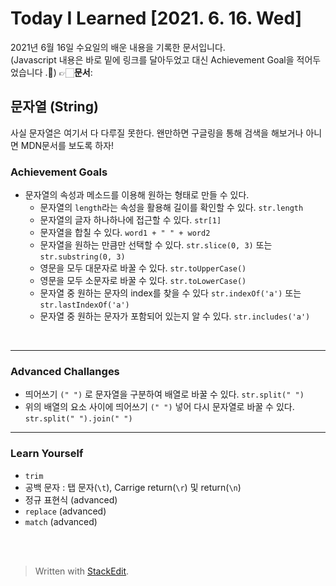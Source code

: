 ﻿
# Today I Learned [2021. 6. 16. Wed]

2021년 6월 16일 수요일의 배운 내용을 기록한 문서입니다.  
(Javascript 내용은 바로 밑에 링크를 달아두었고 대신 Achievement Goal을 적어두었습니다 .🙂)
👉🏻**문서**: 

## 문자열 (String)
사실 문자열은 여기서 다 다루질 못한다. 왠만하면 구글링을 통해 검색을 해보거나 아니면 MDN문서를 보도록 하자!

### Achievement Goals

-   문자열의 속성과 메소드를 이용해 원하는 형태로 만들 수 있다.
    -   문자열의 `length`라는 속성을 활용해 길이를 확인할 수 있다. `str.length`
    -   문자열의 글자 하나하나에 접근할 수 있다. `str[1]`
    -   문자열을 합칠 수 있다. `word1 + " " + word2`
    -   문자열을 원하는 만큼만 선택할 수 있다. `str.slice(0, 3)` 또는 `str.substring(0, 3)`
    -   영문을 모두 대문자로 바꿀 수 있다. `str.toUpperCase()`
    -   영문을 모두 소문자로 바꿀 수 있다. `str.toLowerCase()`
    -   문자열 중 원하는 문자의 index를 찾을 수 있다 `str.indexOf('a')` 또는 `str.lastIndexOf('a')`
    -   문자열 중 원하는 문자가 포함되어 있는지 알 수 있다. `str.includes('a')`

<br>

---

### Advanced Challanges

-   띄어쓰기 `(" ")` 로 문자열을 구분하여 배열로 바꿀 수 있다. `str.split(" ")`
-   위의 배열의 요소 사이에 띄어쓰기 `(" ")` 넣어 다시 문자열로 바꿀 수 있다. `str.split(" ").join(" ")`

---

### Learn Yourself
- `trim`  
- 공백 문자 : 탭 문자(`\t`), Carrige return(`\r`) 및 return(`\n`)
- 정규 표현식 (advanced)
- `replace` (advanced)
- `match` (advanced)

<br><br>

> Written with [StackEdit](https://stackedit.io/).
